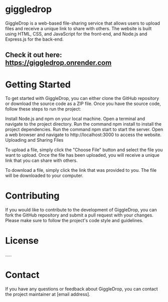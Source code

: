 # giggledrop

GiggleDrop is a web-based file-sharing service that allows users to upload files and receive a unique link to share with others. The website is built using HTML, CSS, and JavaScript for the front-end, and Node.js and Express.js for the back-end.

## Check it out here: https://giggledrop.onrender.com

# Getting Started

To get started with GiggleDrop, you can either clone the GitHub repository or download the source code as a ZIP file. Once you have the source code, follow these steps to run the project:

Install Node.js and npm on your local machine.
Open a terminal and navigate to the project directory.
Run the command npm install to install the project dependencies.
Run the command npm start to start the server.
Open a web browser and navigate to http://localhost:3000 to access the website.
Uploading and Sharing Files

To upload a file, simply click the "Choose File" button and select the file you want to upload. Once the file has been uploaded, you will receive a unique link that you can share with others.

To download a file, simply click the link that was provided to you. The file will be downloaded to your computer.

# Contributing

If you would like to contribute to the development of GiggleDrop, you can fork the GitHub repository and submit a pull request with your changes. Please make sure to follow the project's code style and guidelines.

# License
.....

# Contact

If you have any questions or feedback about GiggleDrop, you can contact the project maintainer at [email address].
